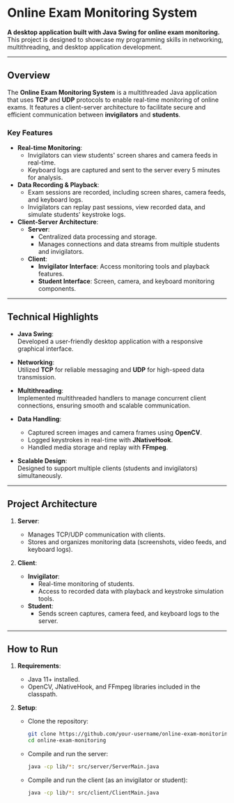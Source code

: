 # Online Exam Monitoring System

**A desktop application built with Java Swing for online exam monitoring.**  
This project is designed to showcase my programming skills in networking, multithreading, and desktop application development.  

---

## **Overview**

The **Online Exam Monitoring System** is a multithreaded Java application that uses **TCP** and **UDP** protocols to enable real-time monitoring of online exams. It features a client-server architecture to facilitate secure and efficient communication between **invigilators** and **students**. 

### **Key Features**
- **Real-time Monitoring**:
  - Invigilators can view students' screen shares and camera feeds in real-time.
  - Keyboard logs are captured and sent to the server every 5 minutes for analysis.
- **Data Recording & Playback**:
  - Exam sessions are recorded, including screen shares, camera feeds, and keyboard logs.
  - Invigilators can replay past sessions, view recorded data, and simulate students' keystroke logs.
- **Client-Server Architecture**:
  - **Server**:
    - Centralized data processing and storage.
    - Manages connections and data streams from multiple students and invigilators.
  - **Client**:
    - **Invigilator Interface**: Access monitoring tools and playback features.
    - **Student Interface**: Screen, camera, and keyboard monitoring components.

---

## **Technical Highlights**

- **Java Swing**:  
  Developed a user-friendly desktop application with a responsive graphical interface.
  
- **Networking**:  
  Utilized **TCP** for reliable messaging and **UDP** for high-speed data transmission.

- **Multithreading**:  
  Implemented multithreaded handlers to manage concurrent client connections, ensuring smooth and scalable communication.

- **Data Handling**:  
  - Captured screen images and camera frames using **OpenCV**.
  - Logged keystrokes in real-time with **JNativeHook**.
  - Handled media storage and replay with **FFmpeg**.

- **Scalable Design**:  
  Designed to support multiple clients (students and invigilators) simultaneously.

---

## **Project Architecture**

1. **Server**:  
   - Manages TCP/UDP communication with clients.  
   - Stores and organizes monitoring data (screenshots, video feeds, and keyboard logs).

2. **Client**:  
   - **Invigilator**:
     - Real-time monitoring of students.  
     - Access to recorded data with playback and keystroke simulation tools.  
   - **Student**:
     - Sends screen captures, camera feed, and keyboard logs to the server.

---

## **How to Run**

1. **Requirements**:
   - Java 11+ installed.
   - OpenCV, JNativeHook, and FFmpeg libraries included in the classpath.

2. **Setup**:
   - Clone the repository:
     ```bash
     git clone https://github.com/your-username/online-exam-monitoring.git
     cd online-exam-monitoring
     ```
   - Compile and run the server:
     ```bash
     java -cp lib/*: src/server/ServerMain.java
     ```
   - Compile and run the client (as an invigilator or student):
     ```bash
     java -cp lib/*: src/client/ClientMain.java
     ```
